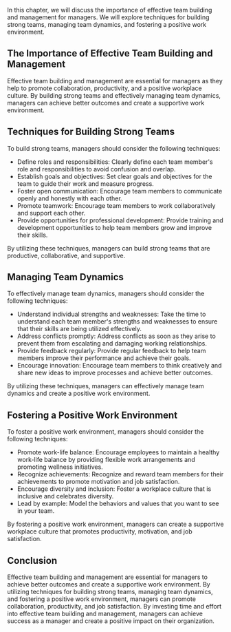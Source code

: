 
In this chapter, we will discuss the importance of effective team building and management for managers. We will explore techniques for building strong teams, managing team dynamics, and fostering a positive work environment.

The Importance of Effective Team Building and Management
--------------------------------------------------------

Effective team building and management are essential for managers as they help to promote collaboration, productivity, and a positive workplace culture. By building strong teams and effectively managing team dynamics, managers can achieve better outcomes and create a supportive work environment.

Techniques for Building Strong Teams
------------------------------------

To build strong teams, managers should consider the following techniques:

* Define roles and responsibilities: Clearly define each team member's role and responsibilities to avoid confusion and overlap.
* Establish goals and objectives: Set clear goals and objectives for the team to guide their work and measure progress.
* Foster open communication: Encourage team members to communicate openly and honestly with each other.
* Promote teamwork: Encourage team members to work collaboratively and support each other.
* Provide opportunities for professional development: Provide training and development opportunities to help team members grow and improve their skills.

By utilizing these techniques, managers can build strong teams that are productive, collaborative, and supportive.

Managing Team Dynamics
----------------------

To effectively manage team dynamics, managers should consider the following techniques:

* Understand individual strengths and weaknesses: Take the time to understand each team member's strengths and weaknesses to ensure that their skills are being utilized effectively.
* Address conflicts promptly: Address conflicts as soon as they arise to prevent them from escalating and damaging working relationships.
* Provide feedback regularly: Provide regular feedback to help team members improve their performance and achieve their goals.
* Encourage innovation: Encourage team members to think creatively and share new ideas to improve processes and achieve better outcomes.

By utilizing these techniques, managers can effectively manage team dynamics and create a positive work environment.

Fostering a Positive Work Environment
-------------------------------------

To foster a positive work environment, managers should consider the following techniques:

* Promote work-life balance: Encourage employees to maintain a healthy work-life balance by providing flexible work arrangements and promoting wellness initiatives.
* Recognize achievements: Recognize and reward team members for their achievements to promote motivation and job satisfaction.
* Encourage diversity and inclusion: Foster a workplace culture that is inclusive and celebrates diversity.
* Lead by example: Model the behaviors and values that you want to see in your team.

By fostering a positive work environment, managers can create a supportive workplace culture that promotes productivity, motivation, and job satisfaction.

Conclusion
----------

Effective team building and management are essential for managers to achieve better outcomes and create a supportive work environment. By utilizing techniques for building strong teams, managing team dynamics, and fostering a positive work environment, managers can promote collaboration, productivity, and job satisfaction. By investing time and effort into effective team building and management, managers can achieve success as a manager and create a positive impact on their organization.
